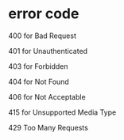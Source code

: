 # error code
400  for Bad Request

401  for Unauthenticated

403  for Forbidden

404  for Not Found

406  for Not Acceptable

415  for Unsupported Media Type

429  Too Many Requests
